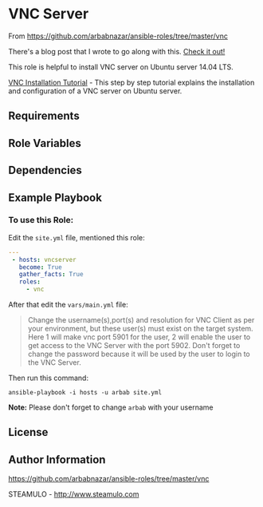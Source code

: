 VNC Server
==========

From https://github.com/arbabnazar/ansible-roles/tree/master/vnc

There's a blog post that I wrote to go along with this. [Check it out!]

This role is helpful to install VNC server on Ubuntu server 14.04 LTS.

[VNC Installation Tutorial] - This step by step tutorial explains the installation and configuration of a VNC server on Ubuntu server.

[VNC Installation Tutorial]:https://rbgeek.wordpress.com/2012/06/25/how-to-install-vnc-server-on-ubuntu-server-12-04/
[Check it out!]:https://rbgeek.wordpress.com/2015/03/18/installing-the-vnc-server-on-ubuntu-using-ansible/

Requirements
------------


Role Variables
--------------

Dependencies
------------

Example Playbook
----------------

### To use this Role:

Edit the `site.yml` file, mentioned this role:

```yaml
---
 - hosts: vncserver
   become: True
   gather_facts: True
   roles:
     - vnc
``` 
After that edit the `vars/main.yml` file:

> Change the username(s),port(s) and resolution for VNC Client as per your environment, but these user(s) must exist on the target system.
> Here 1 will make vnc port 5901 for the user, 2 will enable the user to get access to the VNC Server with the port 5902.
> Don't forget to change the password because it will be used by the user to login to the VNC Server.


Then run this command:

```
ansible-playbook -i hosts -u arbab site.yml
```
**Note:** Please don't forget to change `arbab` with your username


License
-------


Author Information
------------------

https://github.com/arbabnazar/ansible-roles/tree/master/vnc

STEAMULO - http://www.steamulo.com